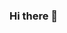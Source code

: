 ### Hi there 👋

<!--
**amb2222/amb2222** is a ✨ _special_ ✨ repository because its `README.md` (this file) appears on your GitHub profile.
